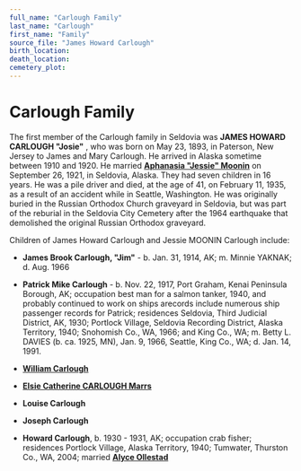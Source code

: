 ```yaml
---
full_name: "Carlough Family"
last_name: "Carlough"
first_name: "Family"
source_file: "James Howard Carlough"
birth_location:
death_location:
cemetery_plot: 
---
```

# Carlough Family

The first member of the Carlough family in Seldovia was **JAMES HOWARD CARLOUGH "Josie"** , who was born on May 23, 1893, in Paterson,
New Jersey to James and Mary Carlough. He arrived in Alaska sometime
between 1910 and 1920. He married [**Aphanasia "Jessie" Moonin**](../_families/Moonin_Family.md) on September 26,
1921, in Seldovia, Alaska. They had seven children in 16 years. He was a
pile driver and died, at the age of 41, on February 11, 1935, as a result of an accident while in
Seattle, Washington. He was originally buried in the
Russian Orthodox Church graveyard in Seldovia, but was part of the
reburial in the Seldovia City Cemetery after the 1964 earthquake that
demolished the original Russian Orthodox graveyard.

Children of James Howard Carlough and Jessie MOONIN Carlough include:

- **James Brook Carlough, "Jim"** - b. Jan. 31, 1914, AK; m. Minnie YAKNAK; d. Aug. 1966

- **Patrick Mike Carlough** -  b. Nov. 22, 1917, Port Graham, Kenai Peninsula Borough, AK; occupation best man for a salmon tanker, 1940, and probably continued to work on ships arecords include numerous ship passenger records for Patrick; residences Seldovia, Third Judicial District, AK, 1930; Portlock Village, Seldovia Recording District, Alaska Territory, 1940; Snohomish Co., WA, 1966; and King Co., WA; m. Betty L. DAVIES (b. ca. 1925, MN), Jan. 9, 1966, Seattle, King Co., WA; d. Jan. 14, 1991.

- [**William Carlough**](../_people/Carlough_William_A.md)

- [**Elsie Catherine CARLOUGH Marrs**](../_people/Marrs_Elsie_Catherine_Carlough.md)

- **Louise Carlough**

- **Joseph Carlough**

- **Howard Carlough**, b. 1930 - 1931, AK; occupation crab fisher; residences Portlock Village, Alaska Territory, 1940; Tumwater, Thurston Co., WA, 2004; married [**Alyce Ollestad**](../_people/Carlough_Alice_Ollestadt.md)






